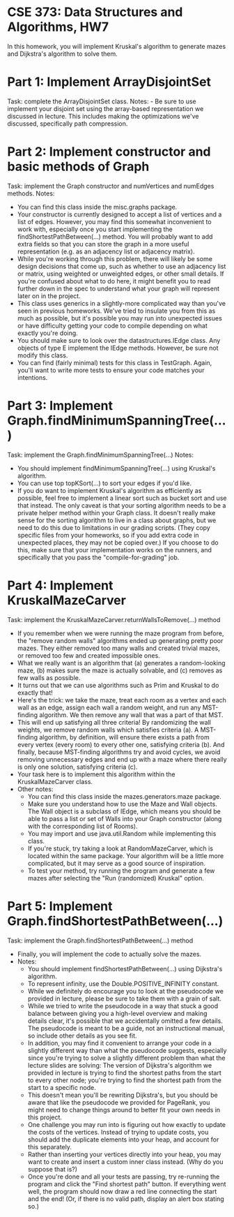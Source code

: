 # CSE 373: Data Structures and Algorithms, HW7
In this homework, you will implement Kruskal's algorithm to generate mazes and Dijkstra's algorithm to solve them.

# Part 1: Implement ArrayDisjointSet
Task: complete the ArrayDisjointSet class.
Notes:
    - Be sure to use implement your disjoint set using the array-based representation we discussed in lecture. This includes making           the optimizations we've discussed, specifically path compression.

# Part 2: Implement constructor and basic methods of Graph
Task: implement the Graph constructor and numVertices and numEdges methods.
Notes:
   - You can find this class inside the misc.graphs package.
   - Your constructor is currently designed to accept a list of vertices and a list of edges. However, you may find this somewhat            inconvenient to work with, especially once you start implementing the findShortestPathBetween(...) method. You will probably want        to add extra fields so that you can store the graph in a more useful representation (e.g. as an adjacency list or adjacency              matrix).
   - While you're working through this problem, there will likely be some design decisions that come up, such as whether to use an            adjacency list or matrix, using weighted or unweighted edges, or other small details. If you're confused about what to do here, it      might benefit you to read further down in the spec to understand what your graph will represent later on in the project.
   - This class uses generics in a slightly-more complicated way than you've seen in previous homeworks. We've tried to insulate you          from this as much as possible, but it's possible you may run into unexpected issues or have difficulty getting your code to compile      depending on what exactly you're doing.
   - You should make sure to look over the datastructures.IEdge class. Any objects of type E implement the IEdge methods. However, be        sure not modify this class.
   - You can find (fairly minimal) tests for this class in TestGraph. Again, you'll want to write more tests to ensure your code matches      your intentions.

# Part 3: Implement Graph.findMinimumSpanningTree(...)
Task: implement the Graph.findMinimumSpanningTree(...)
Notes:
   - You should implement findMinimumSpanningTree(...) using Kruskal's algorithm.
   - You can use top topKSort(...) to sort your edges if you'd like.
   - If you do want to implement Kruskal's algorithm as efficiently as possible, feel free to implement a linear sort such as bucket          sort and use that instead. The only caveat is that your sorting algorithm needs to be a private helper method within your Graph          class. It doesn't really make sense for the sorting algorithm to live in a class about graphs, but we need to do this due to            limitations in our grading scripts. (They copy specific files from your homeworks, so if you add extra code in unexpected places,        they may not be copied over.) If you choose to do this, make sure that your implementation works on the runners, and specifically        that you pass the "compile-for-grading" job.

# Part 4: Implement KruskalMazeCarver
Task: implement the KruskalMazeCarver.returnWallsToRemove(...) method
   - If you remember when we were running the maze program from before, the "remove random walls" algorithms ended up generating pretty      poor mazes. They either removed too many walls and created trivial mazes, or removed too few and created impossible ones.
   - What we really want is an algorithm that (a) generates a random-looking maze, (b) makes sure the maze is actually solvable, and (c)      removes as few walls as possible.
   - It turns out that we can use algorithms such as Prim and Kruskal to do exactly that!
   - Here's the trick: we take the maze, treat each room as a vertex and each wall as an edge, assign each wall a random weight, and run      any MST-finding algorithm. We then remove any wall that was a part of that MST.
   - This will end up satisfying all three criteria! By randomizing the wall weights, we remove random walls which satisfies criteria        (a). A MST-finding algorithm, by definition, will ensure there exists a path from every vertex (every room) to every other one,          satisfying criteria (b). And finally, because MST-finding algorithms try and avoid cycles, we avoid removing unnecessary edges and      end up with a maze where there really is only one solution, satisfying criteria (c).
   - Your task here is to implement this algorithm within the KruskalMazeCarver class.
   - Other notes:
        - You can find this class inside the mazes.generators.maze package.
        - Make sure you understand how to use the Maze and Wall objects. The Wall object is a subclass of IEdge, which means you should           be able to pass a list or set of Walls into your Graph constructor (along with the corresponding list of Rooms).
        - You may import and use java.util.Random while implementing this class.
        - If you're stuck, try taking a look at RandomMazeCarver, which is located within the same package. Your algorithm will be a               little more complicated, but it may serve as a good source of inspiration.
        - To test your method, try running the program and generate a few mazes after selecting the "Run (randomized) Kruskal" option.

# Part 5: Implement Graph.findShortestPathBetween(...)
Task: implement the Graph.findShortestPathBetween(...) method
   - Finally, you will implement the code to actually solve the mazes.
   - Notes:
        - You should implement findShortestPathBetween(...) using Dijkstra's algorithm.
        - To represent infinity, use the Double.POSITIVE_INFINITY constant.
        - While we definitely do encourage you to look at the pseudocode we provided in lecture, please be sure to take them with a               grain of salt.
        - While we tried to write the pseudocode in a way that stuck a good balance between giving you a high-level overview and making           details clear, it's possible that we accidentally omitted a few details. The pseudocode is meant to be a guide, not an                   instructional manual, so include other details as you see fit.
        - In addition, you may find it convenient to arrange your code in a slightly different way than what the pseudocode suggests,             especially since you're trying to solve a slightly different problem than what the lecture slides are solving: The version of           Dijkstra's algorithm we provided in lecture is trying to find the shortest paths from the start to every other node; you're             trying to find the shortest path from the start to a specific node.
        - This doesn't mean you'll be rewriting Dijkstra's, but you should be aware that like the pseudocode we provided for PageRank,             you might need to change things around to better fit your own needs in this project.
        - One challenge you may run into is figuring out how exactly to update the costs of the vertices. Instead of trying to update             costs, you should add the duplicate elements into your heap, and account for this separately.
        - Rather than inserting your vertices directly into your heap, you may want to create and insert a custom inner class instead.             (Why do you suppose that is?)
        - Once you're done and all your tests are passing, try re-running the program and click the "Find shortest path" button. If               everything went well, the program should now draw a red line connecting the start and the end!
          (Or, if there is no valid path, display an alert box stating so.)
